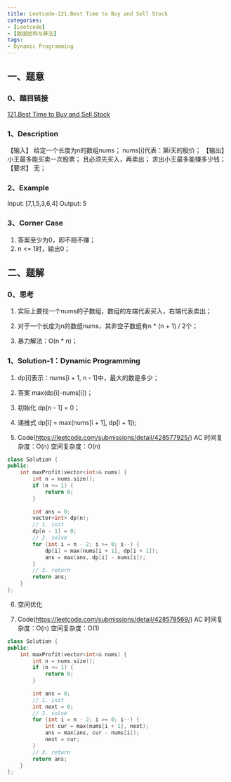 ```yaml
---
title: Leetcode-121.Best Time to Buy and Sell Stock
categories: 
- [Leetcode]
- [数据结构与算法]
tags: 
- Dynamic Programming
---
```


## 一、题意

### 0、题目链接
[121.Best Time to Buy and Sell Stock](https://leetcode.com/problems/best-time-to-buy-and-sell-stock/)

### 1、Description
【输入】
给定一个长度为n的数组nums；
nums[i]代表：第i天的股价；
【输出】
小王最多能买卖一次股票；
且必须先买入，再卖出；
求出小王最多能赚多少钱；
【要求】
无；

### 2、Example
Input: [7,1,5,3,6,4]
Output: 5

<!-- more -->

### 3、Corner Case
1. 答案至少为0，即不赔不赚；
2. n <= 1时，输出0；

## 二、题解

### 0、思考
1. 实际上要找一个nums的子数组，数组的左端代表买入，右端代表卖出；

2. 对于一个长度为n的数组nums，其非空子数组有n * (n + 1) / 2个；

3. 暴力解法：O(n * n)；

### 1、Solution-1：Dynamic Programming
1. dp[i]表示：nums[i + 1, n - 1]中，最大的数是多少；

2. 答案
max(dp[i]-nums[i])；

3. 初始化
dp[n - 1] = 0；

4. 递推式
dp[i] = max(nums[i + 1], dp[i + 1]);

5. Code(https://leetcode.com/submissions/detail/428577925/)
AC
时间复杂度：O(n)
空间复杂度：O(n)
```C++
class Solution {
public:
    int maxProfit(vector<int>& nums) {
        int n = nums.size();
        if (n <= 1) {
            return 0;
        }
        
        int ans = 0;
        vector<int> dp(n);
        // 1. init
        dp[n - 1] = 0;
        // 2. solve
        for (int i = n - 2; i >= 0; i--) {
            dp[i] = max(nums[i + 1], dp[i + 1]);
            ans = max(ans, dp[i] - nums[i]);
        }
        // 3. return
        return ans;
    }
};
```

6. 空间优化

7. Code(https://leetcode.com/submissions/detail/428578569/)
AC
时间复杂度：O(n)
空间复杂度：O(1)
```C++
class Solution {
public:
    int maxProfit(vector<int>& nums) {
        int n = nums.size();
        if (n <= 1) {
            return 0;
        }
        
        int ans = 0;
        // 1. init
        int next = 0;
        // 2. solve
        for (int i = n - 2; i >= 0; i--) {
            int cur = max(nums[i + 1], next);
            ans = max(ans, cur - nums[i]);
            next = cur;
        }
        // 3. return
        return ans;
    }
};
```